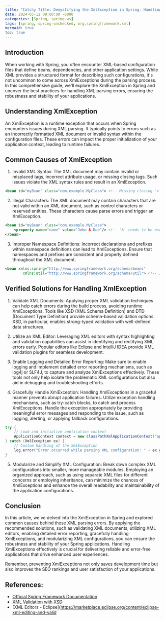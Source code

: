```yaml
---
title: "Catchy Title: Demystifying the XmlException in Spring: Handling XML Parsing Errors for Robust Applications"
date: 2024-05-12 09:00:00 -0000
categories: [Spring, spring-ws]
tags: [spring, spring-unchecked, org.springframework.xml]
mermaid: true
toc: true
---
```



## Introduction

When working with Spring, you often encounter XML-based configuration files that define beans, dependencies, and other application settings. While XML provides a structured format for describing such configurations, it's not uncommon to come across XmlExceptions during the parsing process. In this comprehensive guide, we'll explore the XmlException in Spring and uncover the best practices for handling XML parsing errors, ensuring the robustness and stability of your applications.

## Understanding XmlException

An XmlException is a runtime exception that occurs when Spring encounters issues during XML parsing. It typically points to errors such as an incorrectly formatted XML document or invalid syntax within the configuration files. These errors can impact the proper initialization of your application context, leading to runtime failures.

## Common Causes of XmlException

1. Invalid XML Syntax: The XML document may contain invalid or misplaced tags, incorrect attribute usage, or missing closing tags. Such issues violate the XML syntax rules and result in an XmlException.

```xml
<bean id="myBean" class="com.example.MyClass"> <!-- Missing closing '>' -->
```

2. Illegal Characters: The XML document may contain characters that are not valid within an XML document, such as control characters or reserved entities. These characters cause parse errors and trigger an XmlException.

```xml
<bean id="myBean" class="com.example.MyClass">
    <property name="name" value="John & Doe"/> <!-- '&' needs to be escaped -->
</bean>
```

3. Improper Namespace Definitions: Incorrect declarations and prefixes within namespace definitions can lead to XmlExceptions. Ensure that namespaces and prefixes are consistent and properly defined throughout the XML document.

```xml
<bean xmlns:spring="http://www.springframework.org/schema/beans"
        xmlns:util="http://www.springframework.org/schema/util"> <!-- Inconsistent namespace declarations -->
```

## Verified Solutions for Handling XmlException

1. Validate XML Documents: Applying proper XML validation techniques can help catch errors during the build process, avoiding runtime XmlExceptions. Tools like XSD (XML Schema Definition) and DTD (Document Type Definition) provide schema-based validation options. XSD, in particular, enables strong-typed validation with well-defined data structures.

2. Utilize an XML Editor: Leveraging XML editors with syntax highlighting and validation capabilities can assist in identifying and rectifying XML errors early. Popular editors like Eclipse and IntelliJ IDEA provide XML validation plugins for seamless development.

3. Enable Logging and Detailed Error Reporting: Make sure to enable logging and implement detailed error reporting mechanisms, such as log4j or SLF4J, to capture and analyze XmlExceptions effectively. These tools not only help isolate the problematic XML configurations but also aid in debugging and troubleshooting efforts.

4. Gracefully Handle XmlException: Handling XmlExceptions in a graceful manner prevents abrupt application failures. Utilize exception handling mechanisms, such as try-catch blocks, to catch and process XmlExceptions. Handle the exception appropriately by providing meaningful error messages and responding to the issue, such as logging, alerting, or applying fallback configurations.

```java
try {
    // Load and initialize application context
    ApplicationContext context = new ClassPathXmlApplicationContext("applicationContext.xml");
} catch (XmlException ex) {
    // Custom handling of the XmlException
    log.error("Error occurred while parsing XML configuration: " + ex.getMessage());
}
```

5. Modularize and Simplify XML Configuration: Break down complex XML configurations into smaller, more manageable modules. Employing an organized approach, such as using separate XML files for different concerns or employing inheritance, can minimize the chances of XmlExceptions and enhance the overall readability and maintainability of the application configurations.

## Conclusion

In this article, we've delved into the XmlException in Spring and explored common causes behind these XML parsing errors. By applying the recommended solutions, such as validating XML documents, utilizing XML editors, enabling detailed error reporting, gracefully handling XmlExceptions, and modularizing XML configurations, you can ensure the robustness and stability of your Spring applications. Handling XmlExceptions effectively is crucial for delivering reliable and error-free applications that drive enhanced user experiences.

Remember, preventing XmlExceptions not only saves development time but also improves the SEO rankings and user satisfaction of your applications.

## References:
- [Official Spring Framework Documentation](https://docs.spring.io/spring-framework/docs/current/reference/html/index.html)
- [XML Validation with XSD](https://www.tutorialspoint.com/xml/xml_schema.htm)
- [XML Editors - Eclipse](https://marketplace.eclipse.org/content/eclipse-xml-editing-and-valid